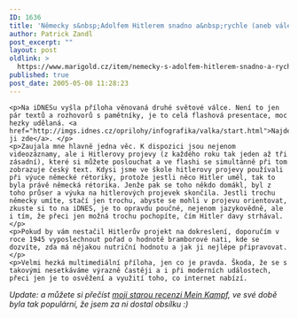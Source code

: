 ```yaml
---
ID: 1636
title: 'Německy s&nbsp;Adolfem Hitlerem snadno a&nbsp;rychle (aneb válečná příloha)'
author: Patrick Zandl
post_excerpt: ""
layout: post
oldlink: >
  https://www.marigold.cz/item/nemecky-s-adolfem-hitlerem-snadno-a-rychle-aneb-valecna-priloha
published: true
post_date: 2005-05-08 11:28:23
---
```

	<p>Na iDNESu vyšla příloha věnovaná druhé světové válce. Není to jen pár textů a rozhovorů s pamětníky, je to celá flashová presentace, moc hezky udělaná. <a href="http://imgs.idnes.cz/oprilohy/infografika/valka/start.html">Najdete ji zde</a>. </p>
	<p>Zaujala mne hlavně jedna věc. K dispozici jsou nejenom videozáznamy, ale i Hitlerovy projevy (z každého roku tak jeden až tři zásadní), které si můžete poslouchat a ve flashi se simultánně při tom zobrazuje český text. Kdysi jsme ve škole hitlerovy projevy používali při výuce německé rétoriky, protože jestli něco Hitler uměl, tak to byla právě německá rétorika. Jenže pak se toho někdo domákl, byl z toho průser a výuka na hitlerových projevek skončila. Jestli trochu německy umíte, stačí jen trochu, abyste se mohli v projevu orientovat, zkuste si to na iDNES, je to opravdu poučné, nejenom jazykovědně, ale i tím, že přeci jen možná trochu pochopíte, čím Hitler davy strhával. </p>
	<p>Pokud by vám nestačil Hitlerův projekt na dokreslení, doporučím v roce 1945 vyposlechnout pořad o hodnotě bramborové nati, kde se dozvíte, zda má nějakou nutriční hodnotu a jak ji nejlépe připravovat. </p>
	<p>Velmi hezká multimediální příloha, jen co je pravda. Škoda, že se s takovými nesetkáváme výrazně častěji a i při moderních událostech, přeci jen je to osvěžení a využití toho, co internet nabízí.
</p>
	<p><i>Update: a můžete si přečíst <a href="/item/adolf-hitler-mein-kampf/category/povidky-a-jine-newifi">moji starou recenzi Mein Kampf</a>, ve své době byla tak populární, že jsem za ni dostal obsílku :)</i>
</p>